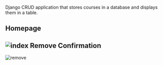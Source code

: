 Django CRUD application that stores courses in a database and displays them in a table.

Homepage
------
![index](https://i.imgur.com/qP4Ufud.png)
Remove Confirmation
------
![remove](https://i.imgur.com/W7nmbUp.png)

